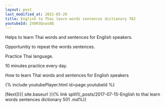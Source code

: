 ```yaml
---
layout: post
last_modified_at: 2021-03-29
title: English to Thai learn words sentences dictionary 782 
youtubeId: 2V8KSQxas8Q
---
```

 
 
Helps to learn Thai words and sentences for English speakers.

Opportunitiy to repeat the words sentences. 

Practice Thai language. 
 
10 minutes practice every day. 
 
How to learn Thai words and sentences for English speakers 
 
{% include youtubePlayer.html id=page.youtubeId %}
 
 
[Next]({{ site.baseurl }}{% link  split1/_posts/2017-07-15-English to thai learn words sentences dictionary 501 .md%})
 
